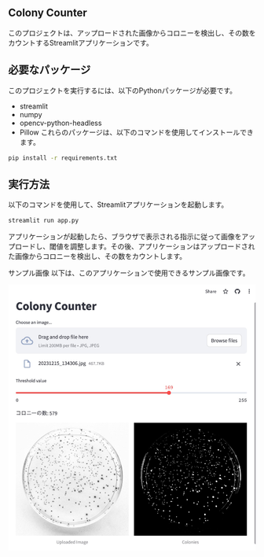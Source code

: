 ## Colony Counter
このプロジェクトは、アップロードされた画像からコロニーを検出し、その数をカウントするStreamlitアプリケーションです。

## 必要なパッケージ
このプロジェクトを実行するには、以下のPythonパッケージが必要です。

- streamlit
- numpy
- opencv-python-headless
- Pillow
これらのパッケージは、以下のコマンドを使用してインストールできます。

```sh
pip install -r requirements.txt
```

## 実行方法
以下のコマンドを使用して、Streamlitアプリケーションを起動します。

```sh
streamlit run app.py
```

アプリケーションが起動したら、ブラウザで表示される指示に従って画像をアップロードし、閾値を調整します。その後、アプリケーションはアップロードされた画像からコロニーを検出し、その数をカウントします。

サンプル画像
以下は、このアプリケーションで使用できるサンプル画像です。


![サンプル画像](sample_image.jpg)